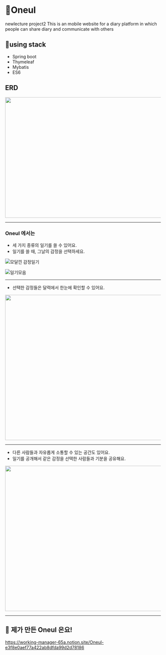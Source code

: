 # 👋Oneul
newlecture project2
This is an mobile website for a diary platform in which people can share diary and communicate with others

## 🌟using stack
- Spring boot 
- Thymeleaf
- Mybatis
- ES6

## ERD

<img src="https://user-images.githubusercontent.com/76443750/129435693-87bb8b07-b1b2-4870-bb2b-5ea44f7df747.png" width="650" height="390">

---
### Oneul 에서는 

- 세 가지 종류의 일기를 쓸 수 있어요.
- 일기를 쓸 때, 그날의 감정을 선택하세요.

![모달낀 감정일기](https://user-images.githubusercontent.com/76443750/128149745-c8e83489-fcfe-4807-8a10-996d42b17dce.png)

![일기모음](https://user-images.githubusercontent.com/76443750/128148470-9fecef25-d831-477f-8d39-a4c17df52376.png)

---
- 선택한 감정들은 달력에서 한눈에 확인할 수 있어요.

<img src="https://user-images.githubusercontent.com/76443750/128147234-29379335-4728-4f98-bcef-9222385aa277.png" width="520" height="470">

---

- 다른 사람들과 자유롭게 소통할 수 있는 공간도 있어요. 
- 일기를 공개해서 같은 감정을 선택한 사람들과 기분을 공유해요.

<img src="https://user-images.githubusercontent.com/76443750/128149322-8b1dbf40-41db-491a-89f1-635c3bb39894.png" width="520" height="470">

---

## 👋 제가 만든 Oneul 은요!
https://working-manager-65a.notion.site/Oneul-e3f8e0aef77a422ab8dfda99d2d78186
